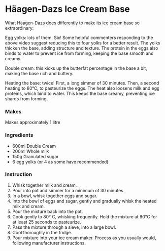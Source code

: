 # Häagen-Dazs Ice Cream Base

What Häagen-Dazs does differently to make its ice cream base so extraordinary:

Egg yolks: lots of them. Six! Some helpful commenters responding to the above video suggest reducing this to four yolks for a better result. The yolks thicken the base, adding structure and texture. The protein in the eggs also binds to water to prevent ice from forming, keeping the base smooth and creamy.

Double cream: this kicks up the butterfat percentage in the base a bit, making the base rich and buttery.

Heating the base: twice! First, a long simmer of 30 minutes. Then, a second heating to 80°C, to pasteurize the eggs. The heat also loosens milk and egg proteins, which bind to water. This keeps the base creamy, preventing ice shards from forming.

### Makes
Makes approximately 1 litre

### Ingredients
* 600ml Double Cream
* 200ml Whole milk
* 150g Granulated sugar
* 6 egg yolks (or 4 as some have recommended)


### Instruction
1. Whisk together milk and cream.
2. Pour into pot and simmer for a minimum of 30 minutes.
3. In a bowl, whisk together eggs and sugar.
4. Into the bowl of eggs and sugar, gently and gradually whisk the heated milk and cream.
5. Pour the mixture back into the pot.
6. Cook gently to 80° C, whisking frequently. Hold the mixture at 80°C for at least 25 seconds to pasteurize.
7. Pass the mixture through a sieve, into a large bowl.
8. Cool thoroughly in the fridge.
9. Pour mixture into your ice cream maker. Process as you usually would, following manufacturer instructions.


